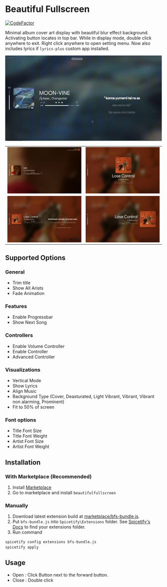 # Beautiful Fullscreen

[![CodeFactor](https://www.codefactor.io/repository/github/oein/beautifulfullscreen/badge)](https://www.codefactor.io/repository/github/oein/beautifulfullscreen)

Minimal album cover art display with beautiful blur effect background. Activating button locates in top bar. While in display mode, double click anywhere to exit. Right click anywhere to open setting menu. Now also includes lyrics if `lyrics-plus` custom app installed.

![Screenshot](https://raw.githubusercontent.com/Oein/beautifulfullscreen/main/marketplace/preview.gif)

|                                                                                                  |                                                                                                  |
| ------------------------------------------------------------------------------------------------ | ------------------------------------------------------------------------------------------------ |
| ![Screenshot](https://raw.githubusercontent.com/Oein/beautifulfullscreen/main/screenshots/1.png) | ![Screenshot](https://raw.githubusercontent.com/Oein/beautifulfullscreen/main/screenshots/2.png) |
| ![Screenshot](https://raw.githubusercontent.com/Oein/beautifulfullscreen/main/screenshots/3.png) | ![Screenshot](https://raw.githubusercontent.com/Oein/beautifulfullscreen/main/screenshots/4.png) |

## Supported Options

### General

- Trim title
- Show All Arists
- Fade Animation

### Features

- Enable Progressbar
- Show Next Song

### Controllers

- Enable Volume Controller
- Enable Controller
- Advanced Controller

### Visualizations

- Vertical Mode
- Show Lyrics
- Align Music
- Background Type (Cover, Deasturated, Light Vibrant, Vibrant, Vibrant non alarming, Prominent)
- Fit to 50% of screen

### Font options

- Title Font Size
- Title Font Weight
- Artist Font Size
- Artist Font Weight

## Installation

### With Marketplace (Recommended)

1. Install [Marketplace](https://github.com/spicetify/spicetify-marketplace)
2. Go to marketplace and install `beautifulfullscreen`

### Manually

1. Download latest extension build at [marketplace/bfs-bundle.js](https://github.com/Oein/beautifulfullscreen/blob/main/marketplace/bfs-bundle.js).
2. Put `bfs-bundle.js` into `Spicetify\Extensions` folder.
   See [Spicetify's Docs](https://spicetify.app/docs/advanced-usage/extensions#installing) to find your extensions folder.
3. Run command

```sh
spicetify config extensions bfs-bundle.js
spicetify apply
```

## Usage

- Open : Click Button next to the forward button.
- Close : Double click

